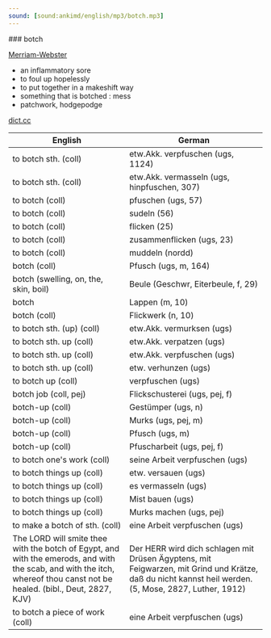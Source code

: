 ```yaml
---
sound: [sound:ankimd/english/mp3/botch.mp3]
---
```


\### botch

[Merriam-Webster](https://www.merriam-webster.com/dictionary/botch)

- an inflammatory sore
- to foul up hopelessly
- to put together in a makeshift way
- something that is botched : mess
- patchwork, hodgepodge

[dict.cc](https://www.dict.cc/botch)

| English        | German       |
| -------------- | ------------ |
| to botch sth. (coll) | etw.Akk. verpfuschen (ugs, 1124) |
| to botch sth. (coll) | etw.Akk. vermasseln (ugs, hinpfuschen, 307) |
| to botch (coll) | pfuschen (ugs, 57) |
| to botch (coll) | sudeln (56) |
| to botch (coll) | flicken (25) |
| to botch (coll) | zusammenflicken (ugs, 23) |
| to botch (coll) | muddeln (nordd) |
| botch (coll) | Pfusch (ugs, m, 164) |
| botch (swelling, on, the, skin, boil) | Beule (Geschwr, Eiterbeule, f, 29) |
| botch | Lappen (m, 10) |
| botch (coll) | Flickwerk (n, 10) |
| to botch sth. (up) (coll) | etw.Akk. vermurksen (ugs) |
| to botch sth. up (coll) | etw.Akk. verpatzen (ugs) |
| to botch sth. up (coll) | etw.Akk. verpfuschen (ugs) |
| to botch sth. up (coll) | etw. verhunzen (ugs) |
| to botch up (coll) | verpfuschen (ugs) |
| botch job (coll, pej) | Flickschusterei (ugs, pej, f) |
| botch-up (coll) | Gestümper (ugs, n) |
| botch-up (coll) | Murks (ugs, pej, m) |
| botch-up (coll) | Pfusch (ugs, m) |
| botch-up (coll) | Pfuscharbeit (ugs, pej, f) |
| to botch one's work (coll) | seine Arbeit verpfuschen (ugs) |
| to botch things up (coll) | etw. versauen (ugs) |
| to botch things up (coll) | es vermasseln (ugs) |
| to botch things up (coll) | Mist bauen (ugs) |
| to botch things up (coll) | Murks machen (ugs, pej) |
| to make a botch of sth. (coll) | eine Arbeit verpfuschen (ugs) |
| The LORD will smite thee with the botch of Egypt, and with the emerods, and with the scab, and with the itch, whereof thou canst not be healed. (bibl., Deut, 2827, KJV) | Der HERR wird dich schlagen mit Drüsen Ägyptens, mit Feigwarzen, mit Grind und Krätze, daß du nicht kannst heil werden. (5, Mose, 2827, Luther, 1912) |
| to botch a piece of work (coll) | eine Arbeit verpfuschen (ugs) |
